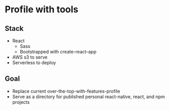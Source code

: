 # Profile with tools

## Stack
* React
  * Sass
  * Bootstrapped with create-react-app
* AWS s3 to serve
* Serverless to deploy

## Goal
* Replace current over-the-top-with-features-profile
* Serve as a directory for published personal react-native, react, and npm projects
